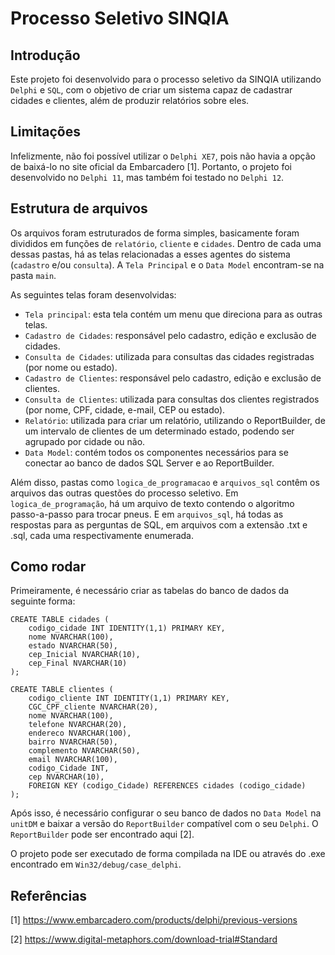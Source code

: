 # Processo Seletivo SINQIA

## Introdução

Este projeto foi desenvolvido para o processo seletivo da SINQIA utilizando `Delphi` e `SQL`, com o objetivo de criar um sistema capaz de cadastrar cidades e clientes, além de produzir relatórios sobre eles.

## Limitações

Infelizmente, não foi possível utilizar o `Delphi XE7`, pois não havia a opção de baixá-lo no site oficial da Embarcadero [1]. Portanto, o projeto foi desenvolvido no `Delphi 11`, mas também foi testado no `Delphi 12`.

## Estrutura de arquivos

Os arquivos foram estruturados de forma simples, basicamente foram divididos em funções de `relatório`, `cliente` e `cidades`. Dentro de cada uma dessas pastas, há as telas relacionadas a esses agentes do sistema (`cadastro` e/ou `consulta`). A `Tela Principal` e o `Data Model` encontram-se na pasta `main`.

As seguintes telas foram desenvolvidas:

- `Tela principal`: esta tela contém um menu que direciona para as outras telas.
- `Cadastro de Cidades`: responsável pelo cadastro, edição e exclusão de cidades.
- `Consulta de Cidades`: utilizada para consultas das cidades registradas (por nome ou estado).
- `Cadastro de Clientes`: responsável pelo cadastro, edição e exclusão de clientes.
- `Consulta de Clientes`: utilizada para consultas dos clientes registrados (por nome, CPF, cidade, e-mail, CEP ou estado).
- `Relatório`: utilizada para criar um relatório, utilizando o ReportBuilder, de um intervalo de clientes de um determinado estado, podendo ser agrupado por cidade ou não.
- `Data Model`: contém todos os componentes necessários para se conectar ao banco de dados SQL Server e ao ReportBuilder.

Além disso, pastas como `logica_de_programacao` e `arquivos_sql` contêm os arquivos das outras questões do processo seletivo. Em `logica_de_programação`, há um arquivo de texto contendo o algoritmo passo-a-passo para trocar pneus. E em `arquivos_sql`, há todas as respostas para as perguntas de SQL, em arquivos com a extensão .txt e .sql, cada uma respectivamente enumerada.

## Como rodar

Primeiramente, é necessário criar as tabelas do banco de dados da seguinte forma:

```
CREATE TABLE cidades (
    codigo_cidade INT IDENTITY(1,1) PRIMARY KEY,
    nome NVARCHAR(100),
    estado NVARCHAR(50),
    cep_Inicial NVARCHAR(10),
    cep_Final NVARCHAR(10)
);

CREATE TABLE clientes (
    codigo_cliente INT IDENTITY(1,1) PRIMARY KEY,
    CGC_CPF_cliente NVARCHAR(20),
    nome NVARCHAR(100),
    telefone NVARCHAR(20),
    endereco NVARCHAR(100),
    bairro NVARCHAR(50),
    complemento NVARCHAR(50),
    email NVARCHAR(100),
    codigo_Cidade INT,
    cep NVARCHAR(10),
    FOREIGN KEY (codigo_Cidade) REFERENCES cidades (codigo_cidade)
);
```

Após isso, é necessário configurar o seu banco de dados no `Data Model` na `unitDM` e baixar a versão do `ReportBuilder` compatível com o seu `Delphi`. O `ReportBuilder` pode ser encontrado aqui [2].

O projeto pode ser executado de forma compilada na IDE ou através do .exe encontrado em `Win32/debug/case_delphi`.


## Referências

[1] https://www.embarcadero.com/products/delphi/previous-versions

[2] https://www.digital-metaphors.com/download-trial#Standard
